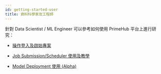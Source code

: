 ```yaml
---
id: getting-started-user
title: 資料科學家及工程師
---
```



針對 Data Scientist / ML Engineer 可以參考如何使用 PrimeHub 平台上進行研究：

+ [操作登入及啟始專案](quickstart/login-portal-user)

+ [Job Submission/Scheduler 使用及教學](job-submission-cht)

+ [Model Deployment 使用 (Alpha)](model-deployment-feature)
